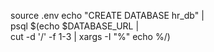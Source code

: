 source .env
echo "CREATE DATABASE hr_db" |\
    psql $(echo $DATABASE_URL |\
    cut -d '/' -f 1-3 | xargs -I "%" echo %/)

